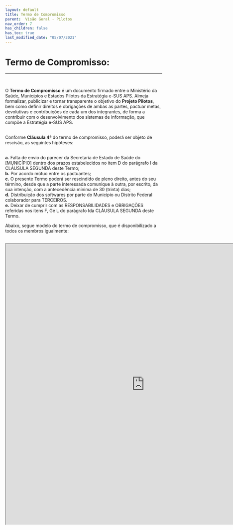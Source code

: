 ```yaml
---
layout: default
title: Termo de Compromisso
parent:  Visão Geral - Pilotos
nav_order: 7
has_children: false
has_toc: true
last_modified_date: "05/07/2021"
---
```


<link rel="stylesheet" type="text/css" href="../estilos.css">

<h1> Termo de Compromisso: </h1>

<hr>

<br>

<p>O <b>Termo de Compromisso</b> é um documento firmado entre o Ministério da Saúde, Municípios e Estados Pilotos da Estratégia e-SUS APS. Almeja formalizar, publicizar e tornar transparente o objetivo do <b>Projeto Pilotos</b>, bem como definir direitos e obrigações de ambas as partes, pactuar metas, devolutivas e contribuições de cada um dos integrantes, de forma a contribuir com o desenvolvimento dos sistemas de informação, que compõe a Estratégia e-SUS APS.  </p>

<br>
Conforme <b>Cláusula 4ª</b> do termo de compromisso, poderá ser objeto de rescisão, as seguintes hipóteses:
<br>
<br>

<b>a.</b> Falta de envio do parecer da Secretaria de Estado de Saúde do [MUNICÍPIO] dentro dos prazos estabelecidos no item D do parágrafo I da CLÁUSULA SEGUNDA deste Termo;
<br>
<b>b.</b> Por acordo mútuo entre os pactuantes;
<br>
<b>c.</b> O presente Termo poderá ser rescindido de pleno direito, antes do seu término, desde que a parte interessada comunique à outra, por escrito, da sua intenção, com a antecedência mínima de 30 (trinta) dias;
<br>
<b>d.</b> Distribuição dos softwares por parte do Município ou Distrito Federal colaborador para TERCEIROS.
<br>
<b>e.</b> Deixar de cumprir com as RESPONSABILIDADES e OBRIGAÇÕES referidas nos itens F, Ge L do parágrafo Ida CLÁUSULA SEGUNDA deste Termo.
<br>

Abaixo, segue modelo do termo de compromisso, que é disponibilizado a todos os membros igualmente:

<br>

<iframe src="https://cgiap-saps.github.io/Pilotos/compromisso.pdf" width="890px" height="900px"></iframe>
